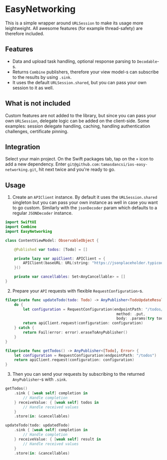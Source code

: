 # EasyNetworking

This is a simple wrapper around `URLSession` to make its usage more leightweight. All awesome features (for example thread-safety) are therefore included.

## Features

* Data and upload task handling, optional response parsing to `Decodable`-s.
* Returns `Combine` publishers, therefore your view model-s can subscribe to the results by using  `.sink`.
* It uses the default `URLSession.shared`, but you can pass your own session to it as well.

## What is not included

Custom features are not added to the library, but since you can pass your own `URLSession`,  delegate logic can be added on the client-side. Some examples: session delegate handling, caching, handling authentication challenges, certificate pinning.

## Integration

Select your main project. On the Swift packages tab, tap on the `+` icon to add a new dependency. Enter `git@github.com:tamasdancsi/ios-easy-networking.git`, hit next twice and you're ready to go.

## Usage

1. Create an `APIClient` instance. By default it uses the `URLSession.shared` singleton but you can pass your own instance as well in case you want to go custom. Similarly with the `jsonDecoder` param which defaults to a regular `JSONDecoder` instance.

```swift
import SwiftUI
import Combine
import EasyNetworking

class ContentViewModel: ObservableObject {

    @Published var todos: [Todo] = []

    private lazy var apiClient: APIClient = {
        APIClient(baseURL: URL(string: "https://jsonplaceholder.typicode.com")!)
    }()

    private var cancellables: Set<AnyCancellable> = []
}
```

2. Prepare your `API` requests with flexible `RequestConfiguration`-s.

```swift
fileprivate func updateTodo(todo: Todo) -> AnyPublisher<TodoUpdateResult, Error> {
    do {
        let configuration = RequestConfiguration(endpointPath: "/todos/\(todo.id)",
                                                  method: .put,
                                                  body: .params(try todo.asDictionary()))
        return apiClient.request(configuration: configuration)
    } catch {
        return Fail(error: error).eraseToAnyPublisher()
    }
}

fileprivate func getTodos() -> AnyPublisher<[Todo], Error> {
    let configuration = RequestConfiguration(endpointPath: "/todos")
    return apiClient.request(configuration: configuration)
}
```

3. Then you can send your requests by subscribing to the returned `AnyPublisher`-s with `.sink`.

```swift
getTodos()
    .sink { [weak self] completion in
        // Handle completion
    } receiveValue: { [weak self] todos in
        // Handle received values
    }
    .store(in: &cancellables)
```

```swift
updateTodo(todo: updatedTodo)
    .sink { [weak self] completion in
        // Handle completion
    } receiveValue: { [weak self] result in
        // Handle received values
    }
    .store(in: &cancellables)
```
